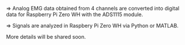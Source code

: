 => Analog EMG data obtained from 4 channels are converted into digital data for Raspberry Pi Zero WH with the ADS1115 module. 

=> Signals are analyzed in Raspbery Pi Zero WH via Python or MATLAB.

More details will be shared soon.
